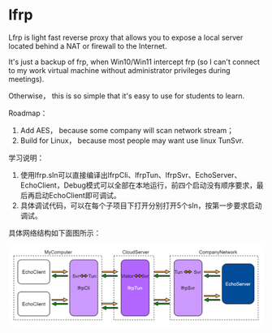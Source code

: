# lfrp
Lfrp is light fast reverse proxy that allows you to expose a local server located behind a NAT or firewall to the Internet. 

It's just a backup of frp, when Win10/Win11 intercept frp (so I can't connect to my work virtual machine without administrator privileges during meetings).

Otherwise， this is so simple that it's easy to use for students to learn.

Roadmap：
  1. Add AES， because some company will scan network stream；
  2. Build for Linux， because most people may want use linux TunSvr.

学习说明：
  1. 使用lfrp.sln可以直接编译出lfrpCli、lfrpTun、lfrpSvr、EchoServer、EchoClient，Debug模式可以全部在本地运行，前四个启动没有顺序要求，最后再启动EchoClient即可调试。
  2. 具体调试代码，可以在每个子项目下打开分别打开5个sln，按第一步要求启动调试。

具体网络结构如下面图所示：

![Image text](https://github.com/frankfengfl/lfrp/blob/main/lfrp.png)
